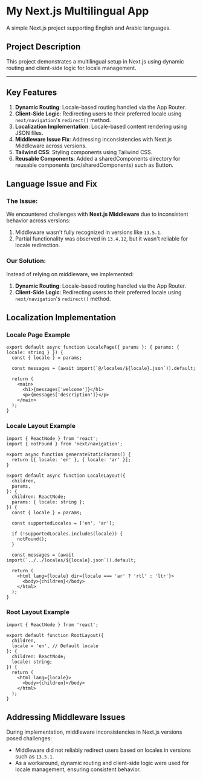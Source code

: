 # My Next.js Multilingual App

A simple Next.js project supporting English and Arabic languages.

## Project Description

This project demonstrates a multilingual setup in Next.js using dynamic routing and client-side logic for locale management.

---

## Key Features

1. **Dynamic Routing**: Locale-based routing handled via the App Router.
2. **Client-Side Logic**: Redirecting users to their preferred locale using `next/navigation`'s `redirect()` method.
3. **Localization Implementation**: Locale-based content rendering using JSON files.
4. **Middleware Issue Fix**: Addressing inconsistencies with Next.js Middleware across versions.
5. **Tailwind CSS**: Styling components using Tailwind CSS.
6. **Reusable Components**: Added a sharedComponents directory for reusable components (src/sharedComponents) such as Button.

## Language Issue and Fix

### **The Issue:**

We encountered challenges with **Next.js Middleware** due to inconsistent behavior across versions:

1. Middleware wasn't fully recognized in versions like `13.5.1`.
2. Partial functionality was observed in `13.4.12`, but it wasn't reliable for locale redirection.

### **Our Solution:**

Instead of relying on middleware, we implemented:

1. **Dynamic Routing**: Locale-based routing handled via the App Router.
2. **Client-Side Logic**: Redirecting users to their preferred locale using `next/navigation`'s `redirect()` method.

## Localization Implementation

### Locale Page Example

```tsx
export default async function LocalePage({ params }: { params: { locale: string } }) {
  const { locale } = params;

  const messages = (await import(`@/locales/${locale}.json`)).default;

  return (
    <main>
      <h1>{messages['welcome']}</h1>
      <p>{messages['description']}</p>
    </main>
  );
}
```

### Locale Layout Example

```tsx
import { ReactNode } from 'react';
import { notFound } from 'next/navigation';

export async function generateStaticParams() {
  return [{ locale: 'en' }, { locale: 'ar' }];
}

export default async function LocaleLayout({
  children,
  params,
}: {
  children: ReactNode;
  params: { locale: string };
}) {
  const { locale } = params;

  const supportedLocales = ['en', 'ar'];

  if (!supportedLocales.includes(locale)) {
    notFound();
  }

  const messages = (await import(`../../locales/${locale}.json`)).default;

  return (
    <html lang={locale} dir={locale === 'ar' ? 'rtl' : 'ltr'}>
      <body>{children}</body>
    </html>
  );
}
```

### Root Layout Example

```tsx
import { ReactNode } from 'react';

export default function RootLayout({
  children,
  locale = 'en', // Default locale
}: {
  children: ReactNode;
  locale: string;
}) {
  return (
    <html lang={locale}>
      <body>{children}</body>
    </html>
  );
}
```

## Addressing Middleware Issues

During implementation, middleware inconsistencies in Next.js versions posed challenges:

- Middleware did not reliably redirect users based on locales in versions such as `13.5.1`.
- As a workaround, dynamic routing and client-side logic were used for locale management, ensuring consistent behavior.
